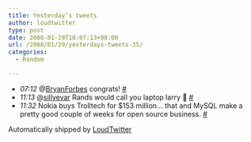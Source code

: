 ```yaml
---
title: Yesterday’s tweets
author: loudtwitter
type: post
date: 2008-01-29T10:07:13+00:00
url: /2008/01/29/yesterdays-tweets-35/
categories:
  - Random

---
```

  * _07:12_ @[BryanForbes][1] congrats! [#][2]
  * _11:13_ @[sillyevar][3] Rands would call you laptop larry 🙂 [#][4]
  * _11:32_ Nokia buys Trolltech for $153 million&#8230; that and MySQL make a pretty good couple of weeks for open source business. [#][5]

Automatically shipped by [LoudTwitter][6]

 [1]: http://twitter.com/bryanforbes
 [2]: http://twitter.com/dangoor/statuses/650472572
 [3]: http://twitter.com/sillyevar
 [4]: http://twitter.com/dangoor/statuses/651293912
 [5]: http://twitter.com/dangoor/statuses/651359132
 [6]: http://www.loudtwitter.com